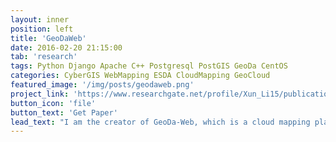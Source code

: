 ```yaml
---
layout: inner
position: left 
title: 'GeoDaWeb'
date: 2016-02-20 21:15:00
tab: 'research'
tags: Python Django Apache C++ Postgresql PostGIS GeoDa CentOS
categories: CyberGIS WebMapping ESDA CloudMapping GeoCloud
featured_image: '/img/posts/geodaweb.png'
project_link: 'https://www.researchgate.net/profile/Xun_Li15/publication/311489835_GeoDa_web_enhancing_web-based_mapping_with_spatial_analytics/links/59b98942458515bb9c48a084/GeoDa-web-enhancing-web-based-mapping-with-spatial-analytics.pdf'
button_icon: 'file'
button_text: 'Get Paper'
lead_text: "I am the creator of GeoDa-Web, which is a cloud mapping platform that integrates spatial analytics and web mapping. The platform enables researchers to retrieve spatial data from the cloud, conduct spatial analysis in the cloud, visualize results using cloud mapping, and publish maps and plots to social media in a user-friendly way. It leverages the code base from the widely used GeoDa desktop software for spatial data exploration and the PySAL Python library of spatial analytical functions. We outline the architecture, discuss the implementation and illustrate the functionality of GeoDa-Web. Check the demo: https://youtu.be/zJvOmm_4oGY"
---
```

